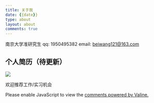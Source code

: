 ```yaml
---
title: 关于我
date: {{date}}
type: about 
layout: about
comments: true
---
```


南京大学准研究生
qq: 1950495382
email: beiwang121@163.com

## 个人简历（待更新）

![](https://tva1.sinaimg.cn/large/007S8ZIlly1gf7yonfc6uj30iy0oj45s.jpg)

欢迎推荐工作/实习机会

<!-- <div class="comments" id="comments">
                                
  <script defer src="https://utteranc.es/client.js" repo="wangbei98/hexo-comments" issue-term="pathname" theme="github-light" crossorigin="anonymous">
  </script>

</div> -->

<!-- Comments -->

<!-- <div class="comments" id="comments">         
  <div id="gitalk-container"></div>
  <link rel="stylesheet" href="https://unpkg.com/gitalk/dist/gitalk.css">
  <script defer src="https://unpkg.com/gitalk/dist/gitalk.min.js"></script>
  <script defer src="https://cdn.jsdelivr.net/npm/blueimp-md5@2.11.1/js/md5.min.js"></script>
  <script type="text/javascript">
    var oldLoad = window.onload;
    window.onload = function () {
      var gitalk = new Gitalk({
        clientID: 'fadee00c47c3179316e9',
        clientSecret: 'dd2e0d89ce4037c84b48f6a15e748a6ecadb10f3',
        repo: 'https://github.com/wangbei98/hexo-comments',
        owner: 'wangbei98',
        admin: 'wangbei98',
        id: md5(location.pathname),
        language: 'zh-CN',
        perPage: 15,
        pagerDirection: 'last',
        createIssueManually: 'false',
        distractionFreeMode: 'false'
      });

      gitalk.render('gitalk-container')
      oldLoad && oldLoad();
    }
  </script>
</div> -->


<div class="comments" id="comments">
  <div id="vcomments"></div>
  <script defer src="//cdn1.lncld.net/static/js/3.0.4/av-min.js"></script>
  <script defer src="//unpkg.com/valine/dist/Valine.min.js"></script>

  <script type="text/javascript">
    var notify = 'false' === 'true';
    var verify = 'false' === 'true';
    var oldLoad = window.onload;
    window.onload = function () {
      new Valine({
        el: '#vcomments',
        notify: notify,
        verify: verify,
        app_id: "YY2AwNypNnAzBznWy6LlhIS2-gzGzoHsz",
        app_key: "9C5ifON1dTJQ1Yp4jw4QrYVJ",
        placeholder: "说点什么",
        avatar: "/retro",
        meta: ['nick', 'mail', 'link'],
        pageSize: "10",
      });
      oldLoad && oldLoad();
    };
  </script>
  <noscript>Please enable JavaScript to view the <a href="https://valine.js.org" rel="nofollow noopener">comments
      powered by Valine.</a></noscript>
</div>